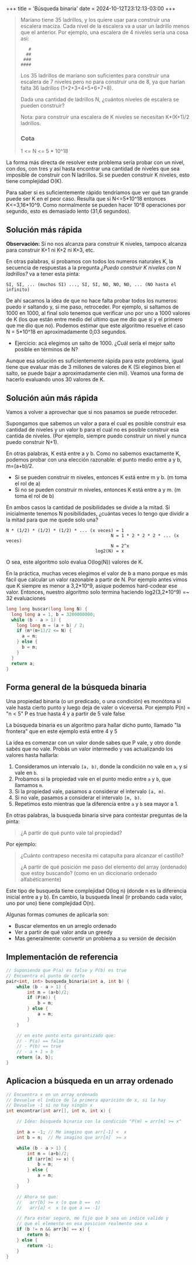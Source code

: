 +++
title = 'Búsqueda binaria'
date = 2024-10-12T23:12:13-03:00
+++

> Mariano tiene 35 ladrillos, y los quiere usar para construir una escalera maciza. Cada nivel de la escalera va a usar un ladrillo menos que el anterior. Por ejemplo, una escalera de 4 niveles sería una cosa así:
>
>        #
>       ##
>      ###
>     ####
>
> Los 35 ladrillos de mariano son suficientes para construir una escalera de 7 niveles pero no para construir una de 8, ya que harían falta 36 ladrillos (1+2+3+4+5+6+7+8).
>
> Dada una cantidad de ladrillos N, ¿cuántos niveles de escalera se pueden construir?
>
> Nota: para construir una escalera de K niveles se necesitan K\*(K+1)/2 ladrillos.
>
> ### Cota
>
> 1 <= N <= 5 \* 10^18

La forma más directa de resolver este problema sería probar con un nivel, con dos, con tres y así hasta encontrar una cantidad de niveles que sea imposible de construir con N ladrillos.  Si se pueden construir K niveles, esto tiene complejidad O(K).

Para saber si es suficientemente rápido tendríamos que ver qué tan grande puede ser K en el peor caso. Resulta que si N<=5\*10^18 entonces K<=3,16\*10^9. Como normalmente se pueden hacer 10^8 operaciones por segundo, esto es demasiado lento (31,6 segundos).

## Solución más rápida

**Observación:** Si no nos alcanza para construir K niveles, tampoco alcanza para construir K+1 ni K+2 ni K+3, etc.

En otras palabras, si probamos con todos los numeros naturales K, la secuencia de respuestas a la pregunta *¿Puedo construir K niveles con N ladrillos?* va a tener esta pinta:

    SI, SI, ... (muchos SI) ..., SI, SI, NO, NO, NO, ... (NO hasta el infinito)

De ahí sacamos la idea de que no hace falta probar todos los numeros: puedo ir saltando y, si me paso, retroceder. Por ejemplo, si saltamos de 1000 en 1000, al final solo tenemos que verificar uno por uno a 1000 valores de K (los que están entre medio del ultimo que me dio que sí y el primero que me dio que no). Podemos estimar que este algoritmo resuelve el caso N = 5\*10^18 en aproximadamente 0,03 segundos.

- Ejercicio: acá elegimos un salto de 1000. ¿Cuál sería el mejor salto posible en términos de N?

Aunque esa solución es suficientemente rápida para este problema, igual tiene que evaluar más de 3 millones de valores de K (Si elegimos bien el salto, se puede bajar a aproximadamente cien mil). Veamos una forma de hacerlo evaluando unos 30 valores de K.

## Solución aún más rápida

Vamos a volver a aprovechar que si nos pasamos se puede retroceder.

Supongamos que sabemos un valor a para el cual es posible construir esa cantidad de niveles y un valor b para el cual no es posible construir esa cantida de niveles. (Por ejemplo, siempre puedo construir un nivel y nunca puedo construir N+1).

En otras palabras, K está entre a y b. Como no sabemos exactamente K, podemos probar con una elección razonable: el punto medio entre a y b, m=(a+b)/2.

- Si se pueden construir m niveles, entonces K está entre m y b. (m toma el rol de a)
- Si no se pueden construir m niveles, entonces K está entre a y m. (m toma el rol de b)

En ambos casos la cantidad de posibilidades se divide a la mitad. Si inicialmente tenemos N posibilidades, ¿cuántas veces lo tengo que dividir a la mitad para que me quede solo una?

    N * (1/2) * (1/2) * (1/2) * ... (x veces) = 1
                                            N = 1 * 2 * 2 * 2 * ... (x veces)
                                            N = 2^x
                                      log2(N) = x

O sea, este algoritmo solo evalua O(log(N)) valores de K.

En la práctica, muchas veces elegimos el valor de b a mano porque es más fácil que calcular un valor razonable a partir de N. Por ejemplo antes vimos que K siempre es menor a 3,2\*10^9, asique podemos hard-codear ese valor. Entonces, nuestro algoritmo solo termina haciendo log2(3,2\*10^9) =~ 32 evaluaciones

```c++
long long buscar(long long N) {
  long long a = 1, b = 3200000000;
  while (b - a > 1) {
    long long m = (a + b) / 2;
    if (m*(m+1)/2 <= N) {
      a = m;
    } else {
      b = m;
    }
  }
  return a;
}
```

## Forma general de la búsqueda binaria

Una propiedad binaria (o un predicado, o una condición) es monótona si vale hasta cierto punto y luego deja de valer o viceversa.
Por ejemplo P(n) = "n < 5"
P es true hasta 4 y a partir de 5 vale false

La búsqueda binaria es un algoritmo para hallar dicho punto, llamado "la frontera" que en este ejemplo está entre 4 y 5

La idea es comenzar con un valor donde sabes que P vale, y otro donde sabés que no vale. Probás un valor intermedio y vas actualizando los valores hasta hallarla:

1. Consideramos un intervalo `[a, b)`, donde la condición no vale en `a`, y sí vale en `b`.
2. Probamos si la propiedad vale en el punto medio entre `a` y `b`, que llamamos `m`.
3. Si la propiedad vale, pasamos a considerar el intervalo `[a, m)`.
4. Si no vale, pasamos a considerar el intervalo `[m, b)`.
5. Repetimos esto mientras que la diferencia entre `a` y `b` sea mayor a 1.

En otras palabras, la busqueda binaria sirve para contestar preguntas de la pinta:

> ¿A partir de qué punto vale tal propiedad?

Por ejemplo:

> ¿Cuánto contrapeso necesita mi catapulta para alcanzar el castillo?
> 
> ¿A partir de qué posición me paso del elemento del array (ordenado) que estoy buscando? (como en un diccionario ordenado alfabéticamente)

Este tipo de busqueda tiene complejidad O(log n) (donde n es la diferencia inicial
entre a y b). En cambio, la busqueda lineal (ir probando cada valor, uno por uno)
tiene complejidad O(n).

Algunas formas comunes de aplicarla son:

- Buscar elementos en un arreglo ordenado
- Ver a partir de qué valor anda un greedy
- Mas generalmente: convertir un problema a su versión de decisión

## Implementación de referencia

```c++
// Suponiendo que P(a) es false y P(b) es true
// Encuentra el punto de corte
pair<int, int> busqueda_binaria(int a, int b) {
	while (b - a > 1) {
		int m = (a+b)/2;
		if (P(m)) {
			b = m;
		} else {
			a = m;
		}
	}

	// en este punto esta garantizado que:
	// - P(a) == false
	// - P(b) == true
	// - a + 1 = b
	return {a, b};
}
```

## Aplicacion a búsqueda en un array ordenado

```c++
// Encuentra x en un array ordenado
// Devuelve el índice de la primera aparición de x, si la hay
// Devuelve -1 si no hay ningún x
int encontrar(int arr[], int n, int x) {

	// Idea: búsqueda binaria con la condición "P(m) = arr[m] >= x"

	int a = -1; // Me imagino que arr[-1] <  x
	int b = n;  // Me imagino que arr[n]  >= x

	while (b - a > 1) {
		int m = (a+b)/2;
		if (arr[m] >= x) {
			b = m;
		} else {
			a = m;
		}
	}

	// Ahora se que:
	//   arr[b] >= x (o que b ==  n)
	//   arr[a] <  x (o que a == -1)

	// Para estar seguro, me fijo que b sea un indice valido y
	// que el elemento en esa posicion realmente sea x
	if (b != n && arr[b] == x) {
		return b;
	} else {
		return -1;
	}
}
```
